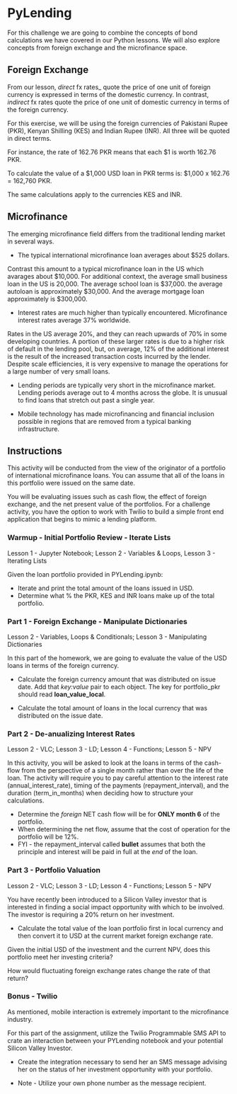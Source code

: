 # PyLending

For this challenge we are going to combine the concepts of bond calculations we have covered in our Python lessons. We will also explore concepts from foreign exchange and the microfinance space.

## Foreign Exchange

From our lesson, _direct_ fx rates_ quote the price of one unit of foreign currency is expressed in terms of the domestic currency. In contrast, _indirect_ fx rates quote the price of one unit of domestic currency in terms of the foreign currency.

For this exercise, we will be using the foreign currencies of Pakistani Rupee (PKR), Kenyan Shilling (KES) and Indian Rupee (INR). All three will be quoted in direct terms.

For instance, the rate of 162.76 PKR means that each $1 is worth 162.76 PKR.

To calculate the value of a $1,000 USD loan in PKR terms is:  $1,000 x 162.76 = 162,760 PKR.

The same calculations apply to the currencies KES and INR.



## Microfinance

The emerging microfinance field differs from the traditional lending market in several ways.

 - The typical international microfinance loan averages about $525 dollars.

Contrast this amount to a typical microfinance loan in the US which avarages about $10,000. For additional context, the average small business loan in the US is 20,000. The average school loan is $37,000. the average autoloan is approximately $30,000. And the average mortgage loan approximately is $300,000.

 - Interest rates are much higher than typically encountered. Microfinance interest rates average 37% worldwide.

Rates in the US average 20%, and they can reach upwards of 70% in some developing countries. A portion of these larger rates is due to a higher risk of default in the lending pool, but, on average, 12% of the additional interest is the result of the increased transaction costs incurred by the lender. Despite scale efficiencies, it is very expensive to manage the operations for a large number of very small loans.

- Lending periods are typically very short in the microfinance market. Lending periods average out to 4 months across the globe. It is unusual to find loans that stretch out past a single year.

- Mobile technology has made microfinancing and financial inclusion possible in regions that are removed from a typical banking infrastructure.


## Instructions


This activity will be conducted from the view of the originator of a portfolio of international microfinance loans. You can assume that all of the loans in this portfolio were issued on the same date.

You will be evaluating issues such as cash flow, the effect of foreign exchange, and the net present value of the portfolios. For a challenge activity, you have the option to work with Twilio to build a simple front end application that begins to mimic a lending platform.

### Warmup - Initial Portfolio Review - Iterate Lists

Lesson 1 - Jupyter Notebook; Lesson 2 - Variables &  Loops, Lesson 3 - Iterating Lists

Given the loan portfolio provided in PYLending.ipynb:

  * Iterate and print the total amount of the loans issued in USD.
  * Determine what % the PKR, KES and INR loans make up of the total portfolio.



### Part 1 - Foreign Exchange - Manipulate Dictionaries

Lesson 2 - Variables, Loops &  Conditionals; Lesson 3 - Manipulating Dictionaries

In this part of the homework, we are going to evaluate the value of the USD loans in terms of the foreign currency.

 * Calculate the foreign currency amount that was distributed on issue date. Add that _key:value_ pair to each object. The key for portfolio_pkr should read **loan_value_local**.

 * Calculate the total amount of loans in the local currency that was distributed on the issue date.


### Part 2 - De-anualizing Interest Rates

Lesson 2 - VLC; Lesson 3 - LD; Lesson 4 - Functions; Lesson 5 - NPV

In this activity, you will be asked to look at the loans in terms of the cash-flow from the perspective of a single month rather than over the life of the loan. The activity will require you to pay careful attention to the interest rate (annual_interest_rate), timing of the payments (repayment_interval),  and the duration (term_in_months) when deciding how to structure your calculations.

 * Determine the _foreign_ NET cash flow will be for **ONLY month 6** of the portfolio.
 * When determining the net flow, assume that the cost of operation for the portfolio will be 12%.
 * FYI - the repayment_interval called **bullet** assumes that both the principle and interest will be paid in full at the _end_ of the loan.


### Part 3 - Portfolio Valuation

Lesson 2 - VLC; Lesson 3 - LD; Lesson 4 - Functions; Lesson 5 - NPV

You have recently been introduced to a Silicon Valley investor that is interested in finding a social impact opportunity with which to be involved. The investor is requiring a 20% return on her investment.

* Calculate the total value of the loan portfolio first in local currency and then convert it to USD at the current market foreign exchange rate.

Given the initial USD of the investment and the current NPV, does this portfolio meet her investing criteria?

How would fluctuating foreign exchange rates change the rate of that return?



### Bonus - Twilio

As mentioned, mobile interaction is extremely important to the microfinance industry.

For this part of the assignment, utilize the Twilio Programmable SMS API to crate an interaction between your PYLending notebook and your potential Silicon Valley Investor.

* Create the integration necessary to send her an SMS message advising her on the status of her investment opportunity with your portfolio.

* Note - Utilize your own phone number as the message recipient.
